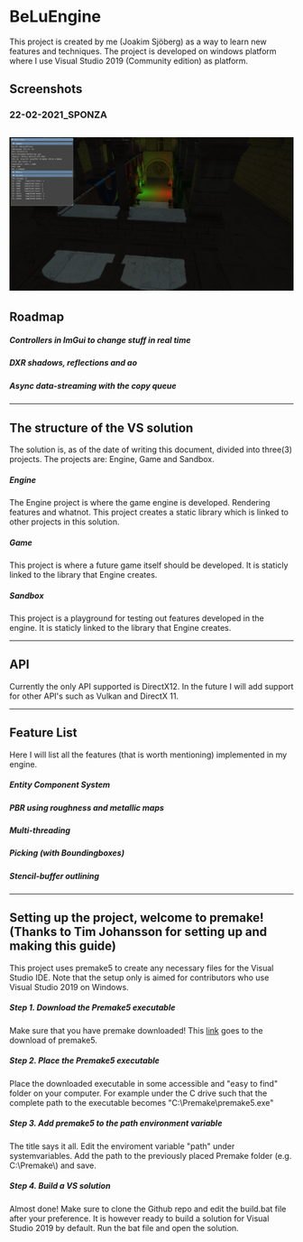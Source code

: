 # BeLuEngine
This project is created by me (Joakim Sjöberg) as a way to learn new features and techniques. 
The project is developed on windows platform where I use Visual Studio 2019 (Community edition) as platform.

## Screenshots
### 22-02-2021_SPONZA
![Alt](Screenshots/22-02-2021_SPONZA.png)
---
## Roadmap
##### Controllers in ImGui to change stuff in real time
##### DXR shadows, reflections and ao
##### Async data-streaming with the copy queue

---

## The structure of the VS solution
The solution is, as of the date of writing this document, divided into three(3) projects.
The projects are: Engine, Game and Sandbox.

##### Engine
The Engine project is where the game engine is developed. Rendering features and whatnot.
This project creates a static library which is linked to other projects in this solution.

##### Game
This project is where a future game itself should be developed. It is staticly linked to the library that Engine creates.

##### Sandbox
This project is a playground for testing out features developed in the engine.
It is staticly linked to the library that Engine creates.

---
## API
Currently the only API supported is DirectX12. In the future I will add support for other API's such as Vulkan and DirectX 11.

---
## Feature List
Here I will list all the features (that is worth mentioning) implemented in my engine.
##### Entity Component System
##### PBR using roughness and metallic maps
##### Multi-threading
##### Picking (with Boundingboxes)
##### Stencil-buffer outlining

---
## Setting up the project, welcome to premake! (Thanks to Tim Johansson for setting up and making this guide)
This project uses premake5 to create any necessary files for the Visual Studio IDE.
Note that the setup only is aimed for contributors who use Visual Studio 2019 on Windows.

##### Step 1. Download the Premake5 executable
Make sure that you have premake downloaded! This [link](https://github.com/premake/premake-core/releases/download/v5.0.0-alpha15/premake-5.0.0-alpha15-windows.zip) goes to the download of premake5.

##### Step 2. Place the Premake5 executable
Place the downloaded executable in some accessible and "easy to find" folder on your computer. For example under the C drive such that the complete path to the executable becomes "C:\\Premake\\premake5.exe"

##### Step 3. Add premake5 to the path environment variable
The title says it all. Edit the enviroment variable "path" under systemvariables. Add the path to the previously placed Premake folder (e.g. C:\\Premake\\) and save.

##### Step 4. Build a VS solution
Almost done! Make sure to clone the Github repo and edit the build.bat file after your preference. It is however ready to build a solution for Visual Studio 2019 by default.
Run the bat file and open the solution.
